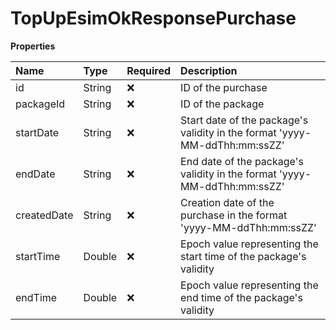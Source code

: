 # TopUpEsimOkResponsePurchase

**Properties**

| Name        | Type   | Required | Description                                                                |
| :---------- | :----- | :------- | :------------------------------------------------------------------------- |
| id          | String | ❌       | ID of the purchase                                                         |
| packageId   | String | ❌       | ID of the package                                                          |
| startDate   | String | ❌       | Start date of the package's validity in the format 'yyyy-MM-ddThh:mm:ssZZ' |
| endDate     | String | ❌       | End date of the package's validity in the format 'yyyy-MM-ddThh:mm:ssZZ'   |
| createdDate | String | ❌       | Creation date of the purchase in the format 'yyyy-MM-ddThh:mm:ssZZ'        |
| startTime   | Double | ❌       | Epoch value representing the start time of the package's validity          |
| endTime     | Double | ❌       | Epoch value representing the end time of the package's validity            |

<!-- This file was generated by liblab | https://liblab.com/ -->
